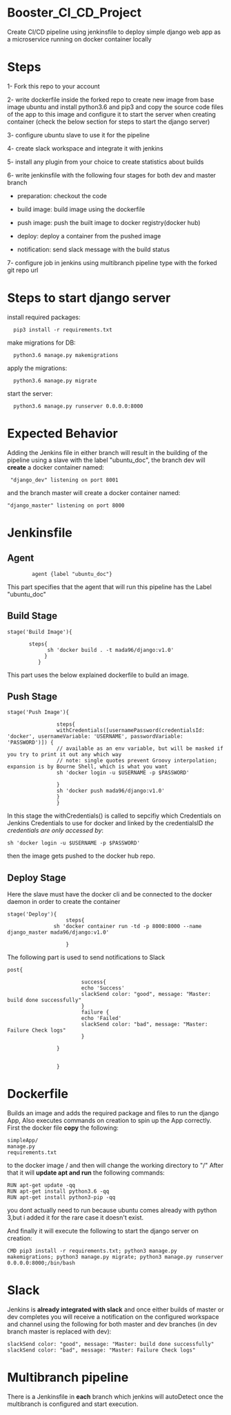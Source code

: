 # Booster_CI_CD_Project

Create CI/CD pipeline using jenkinsfile to deploy simple django web app as a microservice running on docker container locally

# Steps

1- Fork this repo to your account

2- write dockerfile inside the forked repo to create new image from base image ubuntu and install python3.6 and pip3 and copy the source code files of the app to this image and configure it to start the server when creating container (check the below section for steps to start the django server) 

3- configure ubuntu slave to use it for the pipeline

4- create slack workspace and integrate it with jenkins

5- install any plugin from your choice to create statistics about builds

6- write jenkinsfile with the following four stages for both dev and master branch

- preparation: checkout the code

- build image: build image using the dockerfile

- push image: push the built image to docker registry(docker hub)

- deploy: deploy a container from the pushed image

- notification: send slack message with the build status


7- configure job in jenkins using multibranch pipeline type with the forked git repo url





# Steps to start django server


  install required packages:

      pip3 install -r requirements.txt

  make migrations for DB:

      python3.6 manage.py makemigrations

  apply the migrations:

      python3.6 manage.py migrate

  start the server:

      python3.6 manage.py runserver 0.0.0.0:8000
      
      
      
      
# Expected Behavior

Adding the Jenkins file in either branch will result in the building of the pipeline using a slave with the label "ubuntu_doc",
the branch dev will **create** a docker container named: 

     "django_dev" listening on port 8001 
      
    
and the branch master will create a docker container named:

    "django_master" listening on port 8000 
    
# **Jenkinsfile**
## Agent
```
        agent {label "ubuntu_doc"}
```
This part specifies that the agent that will run this pipeline has the Label "ubuntu_doc"
## Build Stage
```
stage('Build Image'){

       steps{
             sh 'docker build . -t mada96/django:v1.0'
            }
          }
```
This part uses the below explained dockerfile to build an image.
## Push Stage
```
stage('Push Image'){

                steps{
                withCredentials([usernamePassword(credentialsId: 'docker', usernameVariable: 'USERNAME', passwordVariable: 'PASSWORD')]) {
                // available as an env variable, but will be masked if you try to print it out any which way
                // note: single quotes prevent Groovy interpolation; expansion is by Bourne Shell, which is what you want
                sh 'docker login -u $USERNAME -p $PASSWORD'
                
                }
                sh 'docker push mada96/django:v1.0'
                }
                }
```
In this stage the withCredentials() is called to sepcifiy which Credentials on Jenkins Credentials to use for docker and linked by the credentialsID
*the credentials are only accessed by*:
    
    sh 'docker login -u $USERNAME -p $PASSWORD'    
    
 then the image gets pushed to the docker hub repo.
 
 ## Deploy Stage
 Here the slave must have the docker cli and be connected to the docker daemon in order to create the container
 ```
 stage('Deploy'){
                    steps{
                sh 'docker container run -td -p 8000:8000 --name django_master mada96/django:v1.0'

                    }
```
The following part is used to send notifications to Slack
```
post{

                        success{
                        echo 'Success'
                        slackSend color: "good", message: "Master: build done successfully"
                        }
                        failure {
                        echo 'Failed'
                        slackSend color: "bad", message: "Master: Failure Check logs"
                        }

                }

                
                }
```                
 
 
# Dockerfile 
Builds an image and adds the required package and files to run the django App, Also executes commands on creation to spin up the App correctly.
First the docker file **copy** the following:

    simpleApp/
    manage.py
    requirements.txt
    
to the docker image /
and then will change the working directory to "/"
After that it will **update apt and run** the following commands:

    RUN apt-get update -qq
    RUN apt-get install python3.6 -qq
    RUN apt-get install python3-pip -qq
    
  you dont actually need to run because ubuntu comes already with python 3,but i added it for the rare case it doesn't exist.
  
And finally it will execute the following to start the django server on creation:
    
    CMD pip3 install -r requirements.txt; python3 manage.py makemigrations; python3 manage.py migrate; python3 manage.py runserver 0.0.0.0:8000;/bin/bash
    

# Slack
Jenkins is **already integrated with slack** and once either builds of master or dev completes you will receive a notification on the configured workspace and channel
using the following for both master and dev branches (in dev branch master is replaced with dev):

    slackSend color: "good", message: "Master: build done successfully"
    slackSend color: "bad", message: "Master: Failure Check logs"
    

# Multibranch pipeline
There is a Jenkinsfile in **each** branch which jenkins will autoDetect once the multibranch is configured and start execution.
